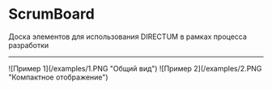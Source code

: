 # ScrumBoard
Доска элементов для использования DIRECTUM в рамках процесса разработки
<hr>
![Пример 1](/examples/1.PNG "Общий вид")
![Пример 2](/examples/2.PNG "Компактное отображение")
